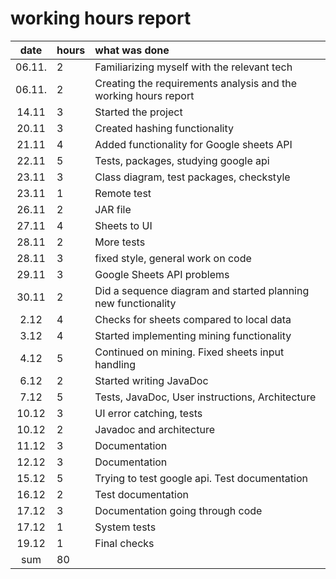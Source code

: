 # working hours report

| date | hours | what was done  |
| :----:|:-----| :-----|
| 06.11.| 2    |Familiarizing myself with the relevant tech|
| 06.11.| 2    |Creating the requirements analysis and the working hours report|
| 14.11 | 3    |Started the project|
| 20.11 | 3    |Created hashing functionality|
| 21.11 | 4    |Added functionality for Google sheets API|
| 22.11 | 5    |Tests, packages, studying google api|
| 23.11 | 3    |Class diagram, test packages, checkstyle|
| 23.11 | 1    |Remote test|
| 26.11 | 2    |JAR file|
| 27.11 | 4    |Sheets to UI|
| 28.11 | 2    |More tests|
| 28.11 | 3    |fixed style, general work on code|
| 29.11 | 3    |Google Sheets API problems|
| 30.11 | 2    |Did a sequence diagram and started planning new functionality|
| 2.12  | 4    |Checks for sheets compared to local data|
| 3.12  | 4    |Started implementing mining functionality|
| 4.12  | 5    |Continued on mining. Fixed sheets input handling|
| 6.12  | 2    |Started writing JavaDoc|
| 7.12  | 5    |Tests, JavaDoc, User instructions, Architecture|
| 10.12 | 3    |UI error catching, tests|
| 10.12 | 2    |Javadoc and architecture|
| 11.12 | 3    |Documentation|
| 12.12 | 3    |Documentation|
| 15.12 | 5    |Trying to test google api. Test documentation|
| 16.12 | 2    |Test documentation|
| 17.12 | 3    |Documentation going through code|
| 17.12 | 1    |System tests|
| 19.12 | 1    |Final checks|
| sum   | 80   | | 
